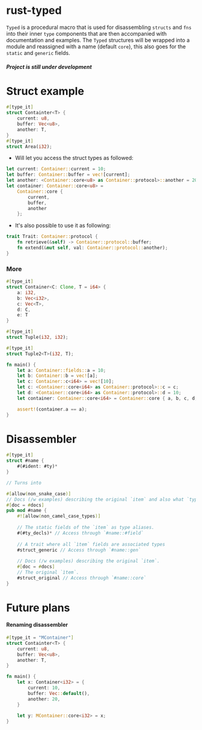 # rust-typed

`Typed` is a procedural macro that is used for disassembling `structs` and `fns` into their inner `type` components that are then accompanied with documentation and examples. The `Typed` structures will be wrapped into a module and reassigned with a name (default `core`), this also goes for the `static` and `generic` fields.


#### *Project is still under development*

# Struct example
```rust
#[type_it]
struct Containter<T> {
    current: u8,
    buffer: Vec<u8>,
    another: T,
}
#[type_it]
struct Area(i32);
```
- Will let you access the struct types as followed:
```rust
let current: Container::current = 10;
let buffer: Container::buffer = vec![current];
let another: <Container::core<u8> as Container::protocol>::another = 20;
let container: Container::core<u8> = 
    Container::core {
        current,
        buffer,
        another
    };
```
- It's also possible to use it as following:
```rust
trait Trait: Container::protocol {
    fn retrieve(&self) -> Container::protocol::buffer;
    fn extend(&mut self, val: Container::protocol::another); 
}
```
### More
````rust
#[type_it]
struct Container<C: Clone, T = i64> {
    a: i32,
    b: Vec<i32>,
    c: Vec<T>,
    d: C,
    e: T
}

#[type_it]
struct Tuple(i32, i32);

#[type_it]
struct Tuple2<T>(i32, T);

fn main() {
    let a: Container::fields::a = 10;
    let b: Container::b = vec![a];
    let c: Container::c<i64> = vec![10];
    let c: <Container::core<i64> as Container::protocol>::c = c;
    let d: <Container::core<i64> as Container::protocol>::d = 10;
    let container: Container::core<i64> = Container::core { a, b, c, d, e: 10 };

    assert!(container.a == a);
}
````

# Disassembler
```rust
#[type_it]
struct #name {
    #(#ident: #ty)*
}

// Turns into

#[allow(non_snake_case)]
// Docs (/w examples) describing the original `item` and also what `types` are available to use.
#[doc = #docs] 
pub mod #name {
    #![allow(non_camel_case_types)]
    
    // The static fields of the `item` as type aliases.
    #(#ty_decls)* // Access through `#name::#field`
    
    // A trait where all `ìtem` fields are associated types
    #struct_generic // Access through `#name::gen`
    
    // Docs (/w examples) describing the original `item`.
    #[doc = #docs]
    // The original `ìtem`.
    #struct_original // Access through `#name::core`
}
```

# Future plans 
#### Renaming disassembler
```rust
#[type_it = "MContainer"]
struct Containter<T> {
    current: u8,
    buffer: Vec<u8>,
    another: T,
}

fn main() {
    let x: Container<i32> = {
        current: 10,
        buffer: Vec::default(),
        another: 20,
    }
    
    let y: MContainer::core<i32> = x;
}
```

